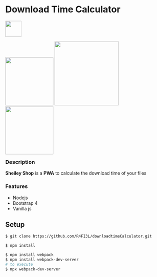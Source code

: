 # Download Time Calculator
<img src="https://user-images.githubusercontent.com/3104648/28351989-7f68389e-6c4b-11e7-9bf2-e9fcd4977e7a.png" width="50"/>
</div>
<p style="float:left;">
<img src="https://imgur.com/LZy1egI" width="150" />
<img src="https://imgur.com/fRW8a7A" width="200" />
<img src="https://imgur.com/JVcbSnh" width="150" />
</p>

---
### Description

**Sheiley Shop** is a **PWA** to calculate the download time of your files


### Features

- Nodejs
- Bootstrap 4
- Vanilla js

## Setup

```bash
$ git clone https://github.com/R4FI3L/downloadtimeCalculator.git
```

```bash
$ npm install 
```

```bash
$ npm install webpack
$ npm install webpack-dev-server
# to execute
$ npx webpack-dev-server
```

